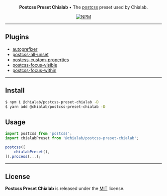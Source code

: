 <p align="center">
    <strong>Postcss Preset Chialab</strong> • The <a href="https://postcss.org/">postcss</a> preset used by Chialab.
</p>

<p align="center">
    <a href="https://www.npmjs.com/package/@chialab/postcss-preset-chialab"><img alt="NPM" src="https://img.shields.io/npm/v/@chialab/postcss-preset-chialab.svg?style=flat-square"></a>
</p>

---

## Plugins

* [autoprefixer](https://preview.npmjs.com/package/autoprefixer)
* [postcss-all-unset](https://preview.npmjs.com/package/postcss-all-unset)
* [postcss-custom-properties](https://preview.npmjs.com/package/postcss-custom-properties)
* [postcss-focus-visible](https://preview.npmjs.com/package/postcss-focus-visible)
* [postcss-focus-within](https://preview.npmjs.com/package/postcss-focus-within)

---

## Install

```sh
$ npm i @chialab/postcss-preset-chialab -D
$ yarn add @chialab/postcss-preset-chialab -D
```

## Usage

```js
import postcss from 'postcss';
import chialabPreset from '@chialab/postcss-preset-chialab';

postcss([
    chialabPreset(),
]).process(...);
```

---

## License

**Postcss Preset Chialab** is released under the [MIT](https://github.com/chialab/rna/blob/master/packages/postcss-preset-chialab/LICENSE) license.
